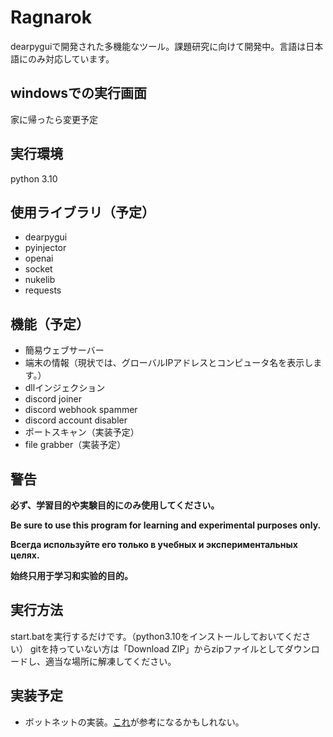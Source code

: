 # Ragnarok
dearpyguiで開発された多機能なツール。課題研究に向けて開発中。言語は日本語にのみ対応しています。

## windowsでの実行画面

家に帰ったら変更予定


## 実行環境

python 3.10

## 使用ライブラリ（予定）

 - dearpygui
 - pyinjector
 - openai
 - socket
 - nukelib
 - requests

## 機能（予定）

 - 簡易ウェブサーバー
 - 端末の情報（現状では、グローバルIPアドレスとコンピュータ名を表示します。）
 - dllインジェクション
 - discord joiner
 - discord webhook spammer
 - discord account disabler
 - ポートスキャン（実装予定）
 - file grabber（実装予定）

## 警告

**必ず、学習目的や実験目的にのみ使用してください。**

**Be sure to use this program for learning and experimental purposes only.**

**Всегда используйте его только в учебных и экспериментальных целях.**

**始终只用于学习和实验的目的。**

## 実行方法

start.batを実行するだけです。（python3.10をインストールしておいてください）
gitを持っていない方は「Download ZIP」からzipファイルとしてダウンロードし、適当な場所に解凍してください。



## 実装予定

 - ボットネットの実装。[これ](https://github.com/Hodaifa98/SSH-BotNet-Python-PyQt5)が参考になるかもしれない。

